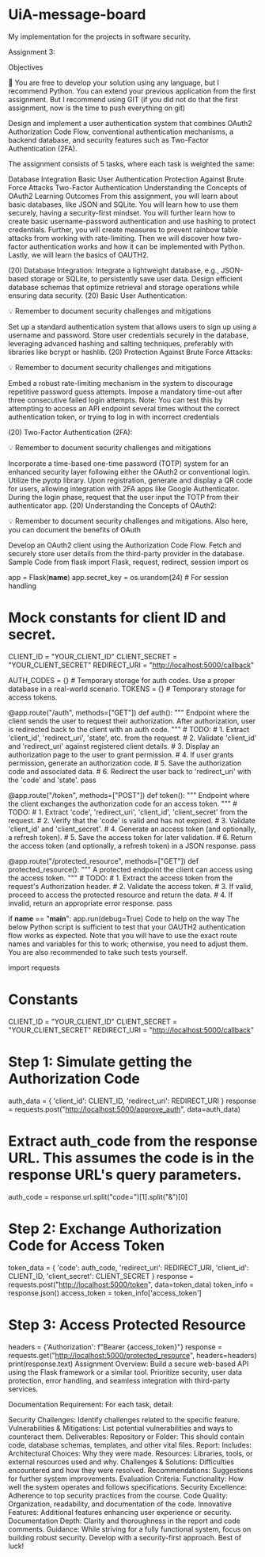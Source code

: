 # UiA-message-board
My implementation for the projects in software security.

Assignment 3:

Objectives
<aside> 🐍 You are free to develop your solution using any language, but I recommend Python. You can extend your previous application from the first assignment. But I recommend using GIT (if you did not do that the first assignment, now is the time to push everything on git)

</aside>

Design and implement a user authentication system that combines OAuth2 Authorization Code Flow, conventional authentication mechanisms, a backend database, and security features such as Two-Factor Authentication (2FA).

The assignment consists of 5 tasks, where each task is weighted the same:

Database Integration
Basic User Authentication
Protection Against Brute Force Attacks
Two-Factor Authentication
Understanding the Concepts of OAuth2
Learning Outcomes
From this assignment, you will learn about basic databases, like JSON and SQLite. You will learn how to use them securely, having a security-first mindset. You will further learn how to create basic username-password authentication and use hashing to protect credentials. Further, you will create measures to prevent rainbow table attacks from working with rate-limiting. Then we will discover how two-factor authentication works and how it can be implemented with Python. Lastly, we will learn the basics of OAUTH2.

(20) Database Integration:
Integrate a lightweight database, e.g., JSON-based storage or SQLite, to persistently save user data.
Design efficient database schemas that optimize retrieval and storage operations while ensuring data security.
(20) Basic User Authentication:
<aside> 💡 Remember to document security challenges and mitigations

</aside>

Set up a standard authentication system that allows users to sign up using a username and password.
Store user credentials securely in the database, leveraging advanced hashing and salting techniques, preferably with libraries like bcrypt or hashlib.
(20) Protection Against Brute Force Attacks:
<aside> 💡 Remember to document security challenges and mitigations

</aside>

Embed a robust rate-limiting mechanism in the system to discourage repetitive password guess attempts.
Impose a mandatory time-out after three consecutive failed login attempts.
Note: You can test this by attempting to access an API endpoint several times without the correct authentication token, or trying to log in with incorrect credentials

(20) Two-Factor Authentication (2FA):
<aside> 💡 Remember to document security challenges and mitigations </aside>

Incorporate a time-based one-time password (TOTP) system for an enhanced security layer following either the OAuth2 or conventional login. Utilize the pyotp library.
Upon registration, generate and display a QR code for users, allowing integration with 2FA apps like Google Authenticator.
During the login phase, request that the user input the TOTP from their authenticator app.
(20) Understanding the Concepts of OAuth2:
<aside> 💡 Remember to document security challenges and mitigations. Also here, you can document the benefits of OAuth

</aside>

Develop an OAuth2 client using the Authorization Code Flow.
Fetch and securely store user details from the third-party provider in the database.
Sample Code
from flask import Flask, request, redirect, session
import os

app = Flask(__name__)
app.secret_key = os.urandom(24)  # For session handling

# Mock constants for client ID and secret. 
CLIENT_ID = "YOUR_CLIENT_ID"
CLIENT_SECRET = "YOUR_CLIENT_SECRET"
REDIRECT_URI = "<http://localhost:5000/callback>"

AUTH_CODES = {}  # Temporary storage for auth codes. Use a proper database in a real-world scenario.
TOKENS = {}      # Temporary storage for access tokens.

@app.route("/auth", methods=["GET"])
def auth():
    """
    Endpoint where the client sends the user to request their authorization.
    After authorization, user is redirected back to the client with an auth code.
    """
    # TODO:
    # 1. Extract 'client_id', 'redirect_uri', 'state', etc. from the request.
    # 2. Validate 'client_id' and 'redirect_uri' against registered client details.
    # 3. Display an authorization page to the user to grant permission.
    # 4. If user grants permission, generate an authorization code.
    # 5. Save the authorization code and associated data.
    # 6. Redirect the user back to 'redirect_uri' with the 'code' and 'state'.
    pass

@app.route("/token", methods=["POST"])
def token():
    """
    Endpoint where the client exchanges the authorization code for an access token.
    """
    # TODO:
    # 1. Extract 'code', 'redirect_uri', 'client_id', 'client_secret' from the request.
    # 2. Verify that the 'code' is valid and has not expired.
    # 3. Validate 'client_id' and 'client_secret'.
    # 4. Generate an access token (and optionally, a refresh token).
    # 5. Save the access token for later validation.
    # 6. Return the access token (and optionally, a refresh token) in a JSON response.
    pass

@app.route("/protected_resource", methods=["GET"])
def protected_resource():
    """
    A protected endpoint the client can access using the access token.
    """
    # TODO:
    # 1. Extract the access token from the request's Authorization header.
    # 2. Validate the access token.
    # 3. If valid, proceed to access the protected resource and return the data.
    # 4. If invalid, return an appropriate error response.
    pass

if __name__ == "__main__":
    app.run(debug=True)
Code to help on the way
The below Python script is sufficient to test that your OAUTH2 authentication flow works as expected. Note that you will have to use the exact route names and variables for this to work; otherwise, you need to adjust them. You are also recommended to take such tests yourself.

import requests

# Constants
CLIENT_ID = "YOUR_CLIENT_ID"
CLIENT_SECRET = "YOUR_CLIENT_SECRET"
REDIRECT_URI = "<http://localhost:5000/callback>"

# Step 1: Simulate getting the Authorization Code
auth_data = {
    'client_id': CLIENT_ID,
    'redirect_uri': REDIRECT_URI
}
response = requests.post("<http://localhost:5000/approve_auth>", data=auth_data)
# Extract auth_code from the response URL. This assumes the code is in the response URL's query parameters.
auth_code = response.url.split("code=")[1].split("&")[0]

# Step 2: Exchange Authorization Code for Access Token
token_data = {
    'code': auth_code,
    'redirect_uri': REDIRECT_URI,
    'client_id': CLIENT_ID,
    'client_secret': CLIENT_SECRET
}
response = requests.post("<http://localhost:5000/token>", data=token_data)
token_info = response.json()
access_token = token_info['access_token']

# Step 3: Access Protected Resource
headers = {'Authorization': f"Bearer {access_token}"}
response = requests.get("<http://localhost:5000/protected_resource>", headers=headers)
print(response.text)
Assignment Overview:
Build a secure web-based API using the Flask framework or a similar tool. Prioritize security, user data protection, error handling, and seamless integration with third-party services.

Documentation Requirement:
For each task, detail:

Security Challenges: Identify challenges related to the specific feature.
Vulnerabilities & Mitigations: List potential vulnerabilities and ways to counteract them.
Deliverables:
Repository or Folder: This should contain code, database schemas, templates, and other vital files.
Report: Includes:
Architectural Choices: Why they were made.
Resources: Libraries, tools, or external resources used and why.
Challenges & Solutions: Difficulties encountered and how they were resolved.
Recommendations: Suggestions for further system improvements.
Evaluation Criteria:
Functionality: How well the system operates and follows specifications.
Security Excellence: Adherence to top security practices from the course.
Code Quality: Organization, readability, and documentation of the code.
Innovative Features: Additional features enhancing user experience or security.
Documentation Depth: Clarity and thoroughness in the report and code comments.
Guidance:
While striving for a fully functional system, focus on building robust security. Develop with a security-first approach. Best of luck!
